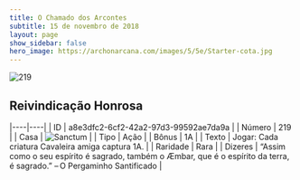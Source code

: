```yaml
---
title: O Chamado dos Arcontes
subtitle: 15 de novembro de 2018
layout: page
show_sidebar: false
hero_image: https://archonarcana.com/images/5/5e/Starter-cota.jpg
---
```


![219](https://cdn.keyforgegame.com/media/card_front/pt/341_219_P9V3P7F8849M_pt.png)

## Reivindicação Honrosa

|----|----|
| ID | a8e3dfc2-6cf2-42a2-97d3-99592ae7da9a |
| Número | 219 |
| Casa | ![Sanctum](https://archonarcana.com/images/thumb/c/c7/Sanctum.png/22px-Sanctum.png "Santuário") |
| Tipo | Ação |
| Bônus | 1A |
| Texto | Jogar: Cada criatura Cavaleira amiga captura 1A. |
| Raridade | Rara |
| Dizeres | “Assim como o seu espírito é sagrado, também  o Æmbar, que é o espírito da terra, é sagrado.”  – O Pergaminho Santificado |
